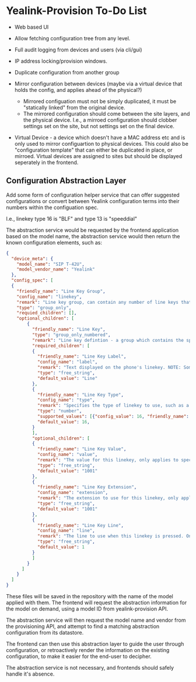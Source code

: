 # Yealink-Provision To-Do List

- Web based UI

- Allow fetching configuration tree from any level.
- Full audit logging from devices and users (via cli/gui)
- IP address locking/provision windows.
- Duplicate configuration from another group
- Mirror configuration between devices (maybe via a virtual device that holds the config, and applies ahead of the physical?)
  - Mirrored configuation must not be simply duplicated, it must be "statically linked" from the original device.
  - The mirrored configuration should come between the site layers, and the physical device. I.e., a mirroed configuration
  should clobber settings set on the site, but not settings set on the final device.
- Virtual Device - a device which doesn't have a MAC address etc and is only used to mirror configuartion to physical devices.
  This could also be "configuration template" that can either be duplicated in place, or mirroed.
  Virtual devices are assigned to sites but should be displayed seperately in the frontend.

## Configuration Abstraction Layer
Add some form of configuration helper service that can offer suggested configurations or convert between
Yealink configuration terms into their numbers within the configuation spec.

I.e., linekey type 16 is "BLF" and type 13 is "speeddial"

The abstraction service would be requested by the frontend application based on the model name, the abstraction
service would then return the known configuration elements, such as:

```json
{
  "device_meta": {
    "model_name": "SIP T-42U",
    "model_vendor_name": "Yealink"
  },
  "config_spec": [
  {
    "friendly_name": "Line Key Group",
    "config_name": "linekey",
    "remark": "Line key group, can contain any number of line keys that will appear on the phone, they will be paginated based on the number of available linekeys on the phone.",
    "type": "group_only",
    "requied_children": [],
    "optional_children": [
        {
          "friendly_name": "Line Key",
          "type": "group_only_numbered",
          "remark": "Line key defintion - a group which contains the specific config values for a linekey. Required to be an incrementing number.",
          "required_children": [
          {
            "friendly_name": "Line Key Label",
            "config_name": "label",
            "remark": "Text displayed on the phone's linekey. NOTE: Some displays may not be wide enough to display the full string.",
            "type": "free_string",
            "default_value": "Line"
          },
          {
            "friendly_name": "Line Key Type",
            "config_name": "type",
            "remark": "Specifies the type of linekey to use, such as a speeddial button, or BLF lamp.",
            "type": "number",
            "supported_values": [{"config_value": 16, "friendly_name": "BLF"}, {"config_value": 13, "friendly_name": "Speed Dial"}],
            "default_value": 16,
          }
          ],
          "optional_children": [
          {
            "friendly_name": "Line Key Value",
            "config_name": "value",
            "remark": "The value for this linekey, only applies to specific types of key.",
            "type": "free_string",
            "default_value": "1001"
          },
          {
            "friendly_name": "Line Key Extension",
            "config_name": "extension",
            "remark": "The extension to use for this linekey, only applies to specific types of linekey.",
            "type": "free_string",
            "default_value": "1001"
          },
          {
            "friendly_name": "Line Key Line",
            "config_name": "line",
            "remark": "The line to use when this linekey is pressed. Only applies to specific types of linekey, usually 1 in a single-line configuration.",
            "type": "free_string",
            "default_value": 1
          }
          ]
        }
      ]
    }
  ]
}
```

These files will be saved in the repository with the name of the model applied with them.
The frontend will request the abstraction information for the model on demand, using a model ID from yealink-provision API.

The abstraction service will then request the model name and vendor from the provisioning API, and attempt to find a matching abstraction
configuration from its datastore.

The frontend can then use this abstraction layer to guide the user through configuration, or retroactively render the information
on the existing configuration, to make it easier for the end-user to decipher.

The abstraction service is not necessary, and frontends should safely handle it's absence.